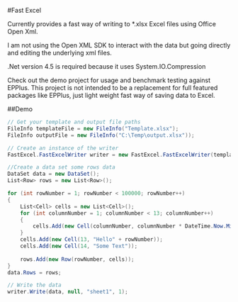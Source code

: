 #Fast Excel

Currently provides a fast way of writing to *.xlsx Excel files using Office Open Xml.

I am not using the Open XML SDK to interact with the data but going directly and editing the underlying xml files.

.Net version 4.5 is required because it uses System.IO.Compression


Check out the demo project for usage and benchmark testing against EPPlus.
This project is not intended to be a replacement for full featured packages like EPPlus, just light weight fast way of saving data to Excel.

##Demo

```C#
// Get your template and output file paths
FileInfo templateFile = new FileInfo("Template.xlsx");
FileInfo outputFile = new FileInfo("C:\Temp\output.xlsx"));

// Create an instance of the writer
FastExcel.FastExcelWriter writer = new FastExcel.FastExcelWriter(templateFile, outputFile);

//Create a data set some rows data
DataSet data = new DataSet();
List<Row> rows = new List<Row>();

for (int rowNumber = 1; rowNumber < 100000; rowNumber++)
{
	List<Cell> cells = new List<Cell>();
    for (int columnNumber = 1; columnNumber < 13; columnNumber++)
    {
    	cells.Add(new Cell(columnNumber, columnNumber * DateTime.Now.Millisecond));
    }
    cells.Add(new Cell(13, "Hello" + rowNumber));
    cells.Add(new Cell(14, "Some Text"));
    
    rows.Add(new Row(rowNumber, cells));
}
data.Rows = rows;

// Write the data
writer.Write(data, null, "sheet1", 1);
```